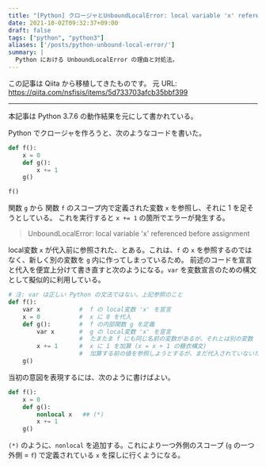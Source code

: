 ```yaml
---
title: "[Python] クロージャとUnboundLocalError: local variable 'x' referenced before assignment"
date: 2021-10-02T09:32:37+09:00
draft: false
tags: ["python", "python3"]
aliases: ['/posts/python-unbound-local-error/']
summary: |
  Python における UnboundLocalError の理由と対処法。
---
```


この記事は Qiita から移植してきたものです。
元 URL: https://qiita.com/nsfisis/items/5d733703afcb35bbf399


-----------------------------------


本記事は Python 3.7.6 の動作結果を元にして書かれている。


Python でクロージャを作ろうと、次のようなコードを書いた。

```python
def f():
    x = 0
    def g():
        x += 1
    g()

f()
```

関数 `g` から 関数 `f` のスコープ内で定義された変数 `x` を参照し、それに 1 を足そうとしている。
これを実行すると `x += 1` の箇所でエラーが発生する。

> UnboundLocalError: local variable 'x' referenced before assignment

local変数 `x` が代入前に参照された、とある。これは、`f` の `x` を参照するのではなく、新しく別の変数を `g` 内に作ってしまっているため。
前述のコードを宣言と代入を便宜上分けて書き直すと次のようになる。`var` を変数宣言のための構文として擬似的に利用している。

```python
# 注: var は正しい Python の文法ではない。上記参照のこと
def f():
    var x           #  f の local変数 'x' を宣言
    x = 0           #  x に 0 を代入
    def g():        #  f の内部関数 g を定義
        var x       #  g の local変数 'x' を宣言
                    #  たまたま f にも同じ名前の変数があるが、それとは別の変数
        x += 1      #  x に 1 を加算 (x = x + 1 の糖衣構文)
                    #  加算する前の値を参照しようとするが、まだ代入されていないためエラー
    g()
```

当初の意図を表現するには、次のように書けばよい。

```python
def f():
    x = 0
    def g():
        nonlocal x   ## (*)
        x += 1
    g()
```

`(*)` のように、`nonlocal` を追加する。これにより一つ外側のスコープ (`g` の一つ外側 = `f`) で定義されている `x` を探しに行くようになる。


